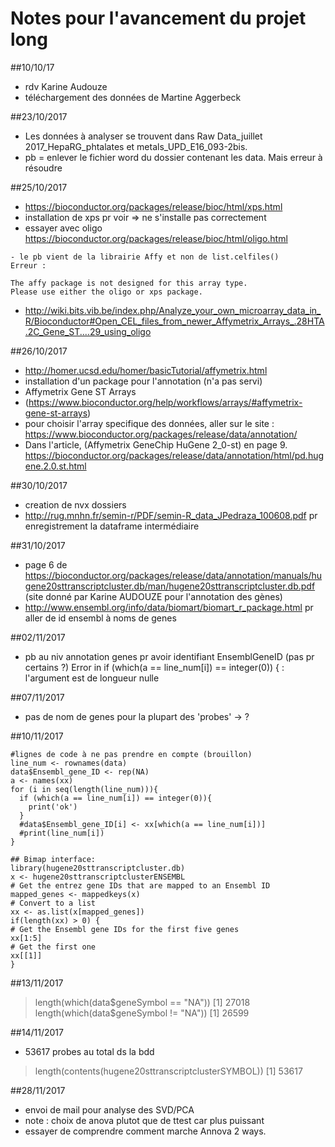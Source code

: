 # Notes pour l'avancement du projet long

##10/10/17
- rdv Karine Audouze
- téléchargement des données de Martine Aggerbeck

##23/10/2017
- Les données à analyser se trouvent dans Raw Data_juillet 2017_HepaRG_phtalates et metals_UPD_E16_093-2bis. 
- pb = enlever le fichier word du dossier contenant les data. Mais erreur à résoudre

##25/10/2017
- https://bioconductor.org/packages/release/bioc/html/xps.html
- installation de xps pr voir => ne s'installe pas correctement
- essayer avec oligo
https://bioconductor.org/packages/release/bioc/html/oligo.html
```{r}
- le pb vient de la librairie Affy et non de list.celfiles()
Erreur : 

The affy package is not designed for this array type.
Please use either the oligo or xps package.
```
- http://wiki.bits.vib.be/index.php/Analyze_your_own_microarray_data_in_R/Bioconductor#Open_CEL_files_from_newer_Affymetrix_Arrays_.28HTA.2C_Gene_ST....29_using_oligo

##26/10/2017
- http://homer.ucsd.edu/homer/basicTutorial/affymetrix.html
- installation d'un package pour l'annotation (n'a pas servi)
- Affymetrix Gene ST Arrays 
- (https://www.bioconductor.org/help/workflows/arrays/#affymetrix-gene-st-arrays)
- pour choisir l'array specifique des données, aller sur le site : 
 https://www.bioconductor.org/packages/release/data/annotation/
- Dans l'article, (Affymetrix GeneChip HuGene 2_0-st) en page 9.
https://bioconductor.org/packages/release/data/annotation/html/pd.hugene.2.0.st.html

##30/10/2017
- creation de nvx dossiers 
- http://rug.mnhn.fr/semin-r/PDF/semin-R_data_JPedraza_100608.pdf
pr enregistrement la dataframe intermédiaire

##31/10/2017
- page 6 de https://bioconductor.org/packages/release/data/annotation/manuals/hugene20sttranscriptcluster.db/man/hugene20sttranscriptcluster.db.pdf (site donné par Karine AUDOUZE pour l'annotation des gènes)
- http://www.ensembl.org/info/data/biomart/biomart_r_package.html pr aller de id ensembl à noms de genes

##02/11/2017
- pb au niv annotation genes pr avoir identifiant EnsemblGeneID (pas pr certains ?)
Error in if (which(a == line_num[i]) == integer(0)) { : 
  l'argument est de longueur nulle

##07/11/2017
- pas de nom de genes pour la plupart des 'probes' -> ?

##10/11/2017
```{r}
#lignes de code à ne pas prendre en compte (brouillon)
line_num <- rownames(data)
data$Ensembl_gene_ID <- rep(NA)
a <- names(xx)
for (i in seq(length(line_num))){
  if (which(a == line_num[i]) == integer(0)){
    print('ok')
  }
  #data$Ensembl_gene_ID[i] <- xx[which(a == line_num[i])]
  #print(line_num[i])
}

## Bimap interface:
library(hugene20sttranscriptcluster.db)
x <- hugene20sttranscriptclusterENSEMBL
# Get the entrez gene IDs that are mapped to an Ensembl ID
mapped_genes <- mappedkeys(x)
# Convert to a list
xx <- as.list(x[mapped_genes])
if(length(xx) > 0) {
# Get the Ensembl gene IDs for the first five genes
xx[1:5]
# Get the first one
xx[[1]]
}
```

##13/11/2017
> length(which(data$geneSymbol == "NA"))
[1] 27018
> length(which(data$geneSymbol != "NA"))
[1] 26599

##14/11/2017
- 53617 probes au total ds la bdd
> length(contents(hugene20sttranscriptclusterSYMBOL))
[1] 53617

##28/11/2017
- envoi de mail pour analyse des SVD/PCA
- note : choix de anova plutot que de ttest car plus puissant
- essayer de comprendre comment marche Annova 2 ways.
